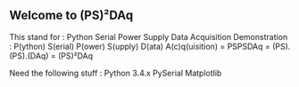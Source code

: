 ## Welcome to (PS)²DAq

This stand for : Python Serial Power Supply Data Acquisition
Demonstration : 
P(ython) S(erial) P(ower) S(upply) D(ata) A(c)q(uisition) = PSPSDAq
= (PS).(PS).(DAq) = (PS)²DAq


Need the following stuff : 
Python 3.4.x
PySerial
Matplotlib
